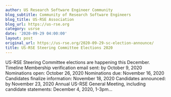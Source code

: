 ```yaml
---
author: US Research Software Engineer Community
blog_subtitle: Community of Research Software Engineers
blog_title: US-RSE Association
blog_url: https://us-rse.org
category: usrse
date: '2020-09-29 04:00:00'
layout: post
original_url: https://us-rse.org/2020-09-29-sc-election-announce/
title: US-RSE Steering Committee Elections 2020
---
```


US-RSE Steering Committee elections are happening this December. Timeline Membership verification email sent: by October 9, 2020 Nominations open: October 26, 2020 Nominations due: November 16, 2020 Candidates finalize information: November 18, 2020 Candidates announced: by November 23, 2020 Annual US-RSE General Meeting, including candidate statements: December 4, 2020, 1-3pm...